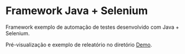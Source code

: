 # Framework Java + Selenium
Framework exemplo de automação de testes desenvolvido com Java + Selenium.

Pré-visualização e exemplo de releatório no diretório [Demo](https://github.com/notfounnd/framework-selenium/tree/master/Demo).

